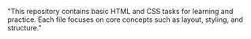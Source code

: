 "This repository contains basic HTML and CSS tasks for learning and practice. Each file focuses on core concepts such as layout, styling, and structure."
